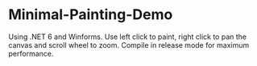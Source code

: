 # Minimal-Painting-Demo

Using .NET 6 and Winforms. Use left click to paint, right click to pan the canvas and scroll wheel to zoom.
Compile in release mode for maximum performance.